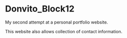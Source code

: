# Donvito_Block12

My second attempt at a personal portfolio website.

This website also allows collection of contact information.